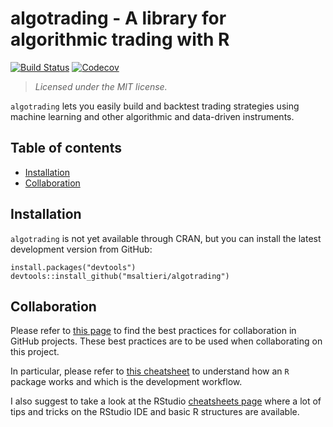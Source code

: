 algotrading - A library for algorithmic trading with R
======================================================

[![Build Status](https://travis-ci.org/msaltieri/algotrading.svg?branch=master)](https://travis-ci.org/msaltieri/algotrading)
[![Codecov](https://img.shields.io/codecov/c/github/msaltieri/algotrading.svg)](https://codecov.io/gh/msaltieri/algotrading)

> *Licensed under the MIT license.*

`algotrading` lets you easily build and backtest trading strategies using
machine learning and other algorithmic and data-driven instruments.

Table of contents
-----------------

-   [Installation](#install)
-   [Collaboration](#collab)

<h2 id="install">
Installation
</h2>

`algotrading` is not yet available through CRAN, but you can install the
latest development version from GitHub:

    install.packages("devtools")
    devtools::install_github("msaltieri/algotrading")

<h2 id="collab">
Collaboration
</h2>

Please refer to [this page](https://github.com/ideaconsult/etc/wiki/GitHub-Collaboration-Best-Practices)
to find the best practices for collaboration in GitHub projects. These best practices are to be used when collaborating on this project.

In particular, please refer to [this cheatsheet](https://www.rstudio.com/wp-content/uploads/2015/03/devtools-cheatsheet.pdf) to understand how an `R` package works and which is the development workflow.

I also suggest to take a look at the RStudio [cheatsheets page](https://www.rstudio.com/resources/cheatsheets/) where a lot of tips and tricks on the RStudio IDE and basic R structures are available.
